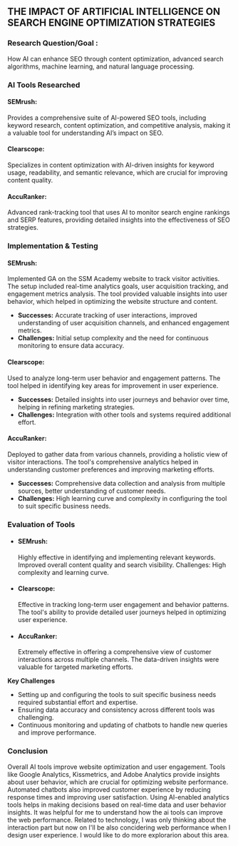 ## THE IMPACT OF ARTIFICIAL INTELLIGENCE ON SEARCH ENGINE OPTIMIZATION STRATEGIES

### Research Question/Goal : 
How AI can enhance SEO through content optimization, advanced search algorithms, machine learning, and natural language processing.


### AI Tools Researched
#### SEMrush:
Provides a comprehensive suite of AI-powered SEO tools, including keyword research, content optimization, and competitive analysis, making it a valuable tool for understanding AI’s impact on SEO.

#### Clearscope:
Specializes in content optimization with AI-driven insights for keyword usage, readability, and semantic relevance, which are crucial for improving content quality.

#### AccuRanker:
Advanced rank-tracking tool that uses AI to monitor search engine rankings and SERP features, providing detailed insights into the effectiveness of SEO strategies.



### Implementation & Testing
#### SEMrush:
Implemented GA on the SSM Academy website to track visitor activities. The setup included real-time analytics goals, user acquisition tracking, and engagement metrics analysis. The tool provided valuable insights into user behavior, which helped in optimizing the website structure and content.
- **Successes:**
Accurate tracking of user interactions, improved understanding of user acquisition channels, and enhanced engagement metrics.
- **Challenges:** 
Initial setup complexity and the need for continuous monitoring to ensure data accuracy.

#### Clearscope: 
Used to analyze long-term user behavior and engagement patterns. The tool helped in identifying key areas for improvement in user experience.

- **Successes:** Detailed insights into user journeys and behavior over time, helping in refining marketing strategies.
- **Challenges:**  Integration with other tools and systems required additional effort.

#### AccuRanker: 
Deployed to gather data from various channels, providing a holistic view of visitor interactions. The tool's comprehensive analytics helped in understanding customer preferences and improving marketing efforts.
- **Successes:** Comprehensive data collection and analysis from multiple sources, better understanding of customer needs.
- **Challenges:**  High learning curve and complexity in configuring the tool to suit specific business needs.




### Evaluation of Tools
- #### SEMrush:
  Highly effective in identifying and implementing relevant keywords. Improved overall content quality and search visibility.
  Challenges: High complexity and learning curve.
- #### Clearscope:
  Effective in tracking long-term user engagement and behavior patterns. The tool's ability to provide detailed user journeys helped in optimizing user experience.
- #### AccuRanker:
  Extremely effective in offering a comprehensive view of customer interactions across multiple channels. The data-driven insights were valuable for targeted marketing efforts.



**Key Challenges**
- Setting up and configuring the tools to suit specific business needs required substantial effort and expertise.
- Ensuring data accuracy and consistency across different tools was challenging.
- Continuous monitoring and updating of chatbots to handle new queries and improve performance.


### Conclusion
Overall AI tools improve website optimization and user engagement. Tools like Google Analytics, Kissmetrics, and Adobe Analytics provide insights about user behavior, which are crucial for optimizing website performance. 
Automated chatbots also improved customer experience by reducing response times and improving user satisfaction. Using AI-enabled analytics tools helps in making decisions based on real-time data and user behavior insights.
It was helpful for me to understand how the ai tools can improve the web performance. Related to technology, I was only thinking about the interaction part but now on I'll be also concidering web performance when I design user experience.
I would like to do more explorarion about this area.
